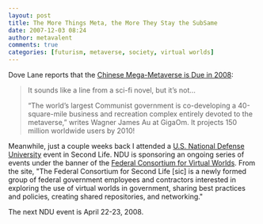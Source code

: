```yaml
---
layout: post
title: The More Things Meta, the More They Stay the SubSame
date: 2007-12-03 08:24
author: metavalent
comments: true
categories: [futurism, metaverse, society, virtual worlds]
---
```

Dove Lane reports that the <a href="https://dove-lane.com/index.php/2007/11/30/chinese-mega-metaverse-due-in-2008/">Chinese Mega-Metaverse is Due in 2008</a>:<blockquote>It sounds like a line from a sci-fi novel, but it’s not…

“The world’s largest Communist government is co-developing a 40-square-mile business and recreation complex entirely devoted to the metaverse,” writes Wagner James Au at GigaOm. It projects 150 million worldwide users by 2010! </blockquote>

Meanwhile, just a couple weeks back I attended a <a href="https://www.ndu.edu/">U.S. National Defense University</a> event in Second Life. NDU is sponsoring an ongoing series of events under the banner of the <a href="https://www.ndu.edu/irmc/fedconsortium.html">Federal Consortium for Virtual Worlds</a>. From the site, "The Federal Consortium for Second Life [sic] is a newly formed group of federal government employees and contractors interested in exploring the use of virtual worlds in government, sharing best practices and policies, creating shared repositories, and networking."

The next NDU event is April 22-23, 2008.
